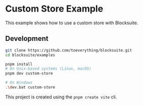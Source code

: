 # Custom Store Example

This example shows how to use a custom store with Blocksuite.

## Development

```sh
git clone https://github.com/toeverything/blocksuite.git
cd blocksuite/examples

pnpm install
# On Unix-based systems (Linux, macOS)
pnpm dev custom-store

# On Windows
.\dev.bat custom-store
```

This project is created using the `pnpm create vite` cli.
